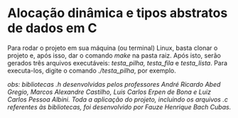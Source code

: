 # Alocação dinâmica e tipos abstratos de dados em C

Para rodar o projeto em sua máquina (ou terminal) Linux, basta clonar o projeto e, após isso, dar o comando *make* na pasta raiz. Após isto, serão gerados três arquivos executáveis: *testa_pilha, testa_fila* e *testa_lista*. Para executa-los, digite o comando *./testa_pilha*, por exemplo.

*obs: bibliotecas .h desenvolvidas pelos professores André Ricardo Abed Gregio, Marcos Alexandre Castilho, Luis Carlos Erpen de Bona e Luiz Carlos Pessoa Albini. Toda a aplicação do projeto, incluindo os arquivos .c referentes às bibliotecas, foi desenvolvido por Fauze Henrique Bach Cubas.*
